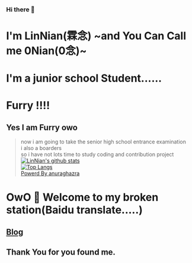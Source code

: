 ### Hi there 👋
# I'm LinNian(霖念) ~and You Can Call me 0Nian(0念)~
# I'm a junior school  Student......  
# Furry !!!! 
## Yes I am Furry owo  
> now i am going to take the senior high school entrance examination  
> i also a boarders  
> so i have not lots time to study coding and contribution project  
[![LinNian's github stats](https://github-readme-stats.vercel.app/api?username=ChaseOnion&show_icons=true&locale=cn&bg_color=87CEEB&text_color=708090)](https://github.com/ChaseOnion)  
[![Top Langs](https://github-readme-stats.vercel.app/api/top-langs?username=little-ChaseOnion&show_icons=true&locale=cn&bg_color=87CEEB&text_color=708090)](https://github.com/ChaseOnion)  
[Powerd By anuraghazra](https://github-readme-stats.vercel.app)  
# OwO 🎉 Welcome to my broken station(Baidu translate.....)
## [Blog](https://furrynian.top)
## Thank You for you found me.

<!--
**Little-YangNian/Little-YangNian** is a ✨ _special_ ✨ repository because its `README.md` (this file) appears on your GitHub profile.

Here are some ideas to get you started:

- 🔭 I’m currently working on ...
- 🌱 I’m currently learning ...
- 👯 I’m looking to collaborate on ...
- 🤔 I’m looking for help with ...
- 💬 Ask me about ...
- 📫 How to reach me: 
- 😄 Pronouns: ...
- ⚡ Fun fact: ...
-->
